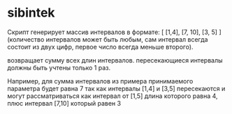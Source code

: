 # sibintek

Скрипт генерирует массив интервалов в формате: [ [1,4],  [7, 10],  [3, 5] ]
(количество интервалов может быть любым, сам интервал всегда состоит из двух цифр, первое число всегда меньше второго).

возвращает сумму всех длин интервалов.
пересекающиеся интервалы должны быть учтены только 1 раз.

Например, для сумма  интервалов из примера принимаемого параметра будет равна 7 так как интервалы [1,4] и [3,5] пересекаются и могут рассматриваться как интервал от [1,5] длина которого равна 4, плюс интервал [7,10] который равен 3
